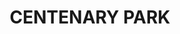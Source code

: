 ---
lastmod: '2025-04-06T06:05:21+00:00'
latitude: -17.025592
layout: suburb
longitude: 145.730423
postcode: '4869'
state: QLD
title: CENTENARY PARK
url: /qld/centenary-park/
---